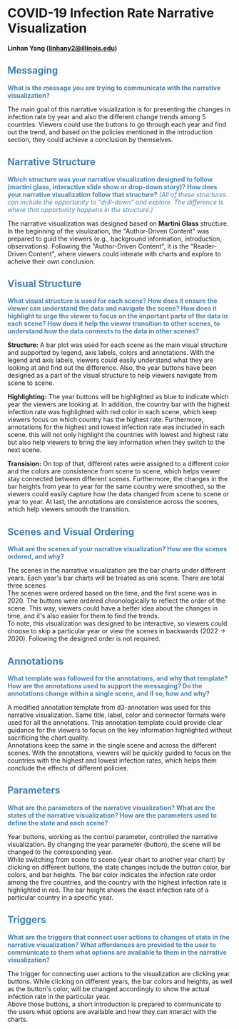 # COVID-19 Infection Rate Narrative Visualization 

**Linhan Yang (linhany2@illinois.edu)**

<style>
blue { color: steelblue }
yellow { color: yellow }
</style>

<blue>
<h2> Messaging </h2>
<strong>What is the message you are trying to communicate with the narrative visualization?</strong>
</blue>

The main goal of this narrative visualization is for presenting the changes in infection rate by year and also the different change trends among 5 countries. Viewers could use the buttons to go through each year and find out the trend, and based on the policies mentioned in the introduction section, they could achieve a conclusion by themselves.

<blue>
<h2> Narrative Structure </h2>
<strong>Which structure was your narrative visualization designed to follow (martini glass, interactive slide show or drop-down story)? How does your narrative visualization follow that structure?</strong>
<i> (All of these structures can include the opportunity to "drill-down" and explore. The difference is where that opportunity happens in the structure.)</i>
</blue>

The narrative visualization was designed based on **Martini Glass** structure.<br>
In the beginning of the visulization, the "Author-Driven Content" was prepared to guid the viewers (e.g., background information, introduction, observations). Following the "Author-Driven Content", it is the "Reader-Driven Content", where viewers could interate with charts and explore to acheive their own conclusion. 

<blue>
<h2> Visual Structure </h2>
<strong>What visual structure is used for each scene? How does it ensure the viewer can understand the data and navigate the scene? How does it highlight to urge the viewer to focus on the important parts of the data in each scene? How does it help the viewer transition to other scenes, to understand how the data connects to the data in other scenes?</strong>
</blue>

**Structure:** A bar plot was used for each scene as the main visual structure and supported by legend, axis labels, colors and annotations. With the legend and axis labels, viewers could easily understand what they are looking at and find out the difference. Also, the year buttons have been designed as a part of the visual structure to help viewers navigate from scene to scene.<br> 

**Highlighting:** The year buttons will be highlighted as blue to indicate which year the viewers are looking at. In addition, the country bar with the highest infection rate was highlighted with red color in each scene, which keep viewers focus on which country has the highest rate. Furthermore, annotations for the highest and lowest infection rate was included in each scene. this will not only highlight the countries with lowest and highest rate but also help viewers to bring the key information when they switch to the next scene.<br>

**Transision:** On top of that, different rates were assigned to a different color and the colors are consistence from scene to scene, which helps viewer stay connected between different scenes. Furthermore, the changes in the bar heights from year to year for the same country were smoothed, so the viewers could easily capture how the data changed from scene to scene or year to year. At last, the annotations are consistence across the scenes, which help viewers smooth the transition.

<blue>
<h2> Scenes and Visual Ordering </h2>
<strong>What are the scenes of your narrative visualization?  How are the scenes ordered, and why?</strong>
</blue>

The scenes in the narrative visualization are the bar charts under different years. Each year's bar charts will be treated as one scene. There are total three scenes<br> The scenes were ordered based on the time, and the first scene was in 2020. The buttons were ordered chronologically to reflect the order of the scene. This way, viewers could have a better idea about the changes in time, and it's also easier for them to find the trends.<br>
To note, this visualization was designed to be interactive, so viewers could choose to skip a particular year or view the scenes in backwards (2022 -> 2020). Following the designed order is not required.

<blue>
<h2> Annotations </h2>
<strong>What template was followed for the annotations, and why that template? How are the annotations used to support the messaging? Do the annotations change within a single scene, and if so, how and why?</strong>
</blue>

A modified annotation template from d3-annotation was used for this narrative visualization. Same title, label, color and connector formats were used for all the annotations. This annotation template could provide clear guidance for the viewers to focus on the key information highlighted without sacrificing the chart quality.<br>
Annotations keep the same in the single scene and across the different scenes. With the annotations, viewers will be quickly guided to focus on the countries with the highest and lowest infection rates, which helps them conclude the effects of different policies.

<blue>
<h2> Parameters </h2>
<strong>What are the parameters of the narrative visualization? What are the states of the narrative visualization? How are the parameters used to define the state and each scene?</strong>
</blue>

Year buttons, working as the control parameter, controlled the narrative visualization. By changing the year parameter (button), the scene will be changed to the corresponding year.<br>
While switching from scene to scene (year chart to another year chart) by clicking on different buttons, the state changes include the button color, bar colors, and bar heights. The bar color indicates the infection rate order among the five countries, and the country with the highest infection rate is highlighted in red. The bar height shows the exact infection rate of a particular country in a specific year. 

<blue>
<h2> Triggers </h2>
<strong>What are the triggers that connect user actions to changes of state in the narrative visualization? What affordances are provided to the user to communicate to them what options are available to them in the narrative visualization?</strong>
</blue>

The trigger for connecting user actions to the visualization are clicking year buttons. While clicking on different years, the bar colors and heights, as well as the button's color, will be changed accordingly to show the actual infection rate in the particular year.<br> 
Above those buttons, a short introduction is prepared to communicate to the users what options are available and how they can interact with the charts.
